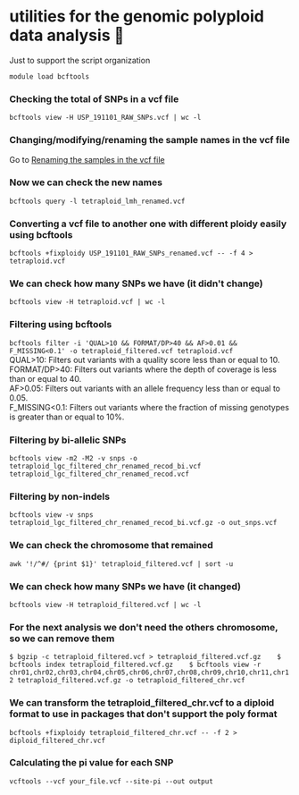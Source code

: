 # utilities for the genomic polyploid data analysis 🥔  
Just to support the script organization  
  
`module load bcftools` 
  
### Checking the total of SNPs in a vcf file  
`bcftools view -H USP_191101_RAW_SNPs.vcf | wc -l`
  
### Changing/modifying/renaming the sample names in the vcf file    
Go to [Renaming the samples in the vcf file](https://github.com/GivanildoR/tutorial_polyploid/blob/main/README.md)

### Now we can check the new names  
`bcftools query -l tetraploid_lmh_renamed.vcf`

### Converting a vcf file to another one with different ploidy easily using bcftools  
`bcftools +fixploidy USP_191101_RAW_SNPs_renamed.vcf -- -f 4 > tetraploid.vcf`  

### We can check how many SNPs we have (it didn't change)  
`bcftools view -H tetraploid.vcf | wc -l ` 

### Filtering using bcftools  
`bcftools filter -i 'QUAL>10 && FORMAT/DP>40 && AF>0.01 && F_MISSING<0.1' -o tetraploid_filtered.vcf tetraploid.vcf`  
QUAL>10: Filters out variants with a quality score less than or equal to 10.  
FORMAT/DP>40: Filters out variants where the depth of coverage is less than or equal to 40.  
AF>0.05: Filters out variants with an allele frequency less than or equal to 0.05.  
F_MISSING<0.1: Filters out variants where the fraction of missing genotypes is greater than or equal to 10%.  

### Filtering by bi-allelic SNPs  
`bcftools view -m2 -M2 -v snps -o tetraploid_lgc_filtered_chr_renamed_recod_bi.vcf tetraploid_lgc_filtered_chr_renamed_recod.vcf`  

### Filtering by non-indels  
`bcftools view -v snps tetraploid_lgc_filtered_chr_renamed_recod_bi.vcf.gz -o out_snps.vcf`  

### We can check the chromosome that remained  
`awk '!/^#/ {print $1}' tetraploid_filtered.vcf | sort -u`  

### We can check how many SNPs we have (it changed)  
`bcftools view -H tetraploid_filtered.vcf | wc -l `

### For the next analysis we don't need the others chromosome, so we can remove them  
`$ bgzip -c tetraploid_filtered.vcf > tetraploid_filtered.vcf.gz   
 $ bcftools index tetraploid_filtered.vcf.gz   
 $ bcftools view -r chr01,chr02,chr03,chr04,chr05,chr06,chr07,chr08,chr09,chr10,chr11,chr12 tetraploid_filtered.vcf.gz -o tetraploid_filtered_chr.vcf`  

### We can transform the  tetraploid_filtered_chr.vcf to a diploid format to use in packages that don't support the poly format  
`bcftools +fixploidy tetraploid_filtered_chr.vcf -- -f 2 > diploid_filtered_chr.vcf`  

### Calculating the pi value for each SNP  
`vcftools --vcf your_file.vcf --site-pi --out output`  


